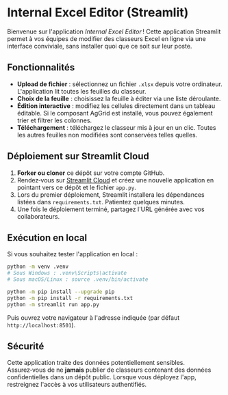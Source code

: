 # Internal Excel Editor (Streamlit)

Bienvenue sur l'application *Internal Excel Editor* !  Cette application
Streamlit permet à vos équipes de modifier des classeurs Excel en ligne via
une interface conviviale, sans installer quoi que ce soit sur leur poste.

## Fonctionnalités

- **Upload de fichier** : sélectionnez un fichier `.xlsx` depuis votre
  ordinateur.  L'application lit toutes les feuilles du classeur.
- **Choix de la feuille** : choisissez la feuille à éditer via une liste
  déroulante.
- **Édition interactive** : modifiez les cellules directement dans un
  tableau éditable.  Si le composant AgGrid est installé, vous pouvez
  également trier et filtrer les colonnes.
- **Téléchargement** : téléchargez le classeur mis à jour en un clic.
  Toutes les autres feuilles non modifiées sont conservées telles quelles.

## Déploiement sur Streamlit Cloud

1. **Forker ou cloner** ce dépôt sur votre compte GitHub.
2. Rendez‑vous sur [Streamlit Cloud](https://share.streamlit.io) et créez
   une nouvelle application en pointant vers ce dépôt et le fichier `app.py`.
3. Lors du premier déploiement, Streamlit installera les dépendances
   listées dans `requirements.txt`.  Patientez quelques minutes.
4. Une fois le déploiement terminé, partagez l'URL générée avec vos
   collaborateurs.

## Exécution en local

Si vous souhaitez tester l'application en local :

```bash
python -m venv .venv
# Sous Windows : .venv\Scripts\activate
# Sous macOS/Linux : source .venv/bin/activate

python -m pip install --upgrade pip
python -m pip install -r requirements.txt
python -m streamlit run app.py
```

Puis ouvrez votre navigateur à l'adresse indiquée (par défaut
`http://localhost:8501`).

## Sécurité

Cette application traite des données potentiellement sensibles.  Assurez‑vous
de ne **jamais** publier de classeurs contenant des données confidentielles
dans un dépôt public.  Lorsque vous déployez l'app, restreignez l'accès
à vos utilisateurs authentifiés.